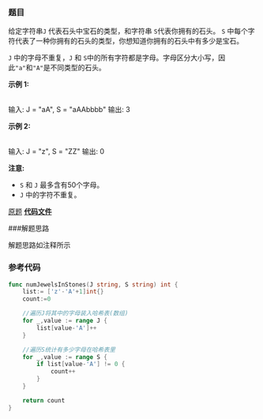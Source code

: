### 题目
 给定字符串`J` 代表石头中宝石的类型，和字符串 `S`代表你拥有的石头。 `S`
中每个字符代表了一种你拥有的石头的类型，你想知道你拥有的石头中有多少是宝石。

`J` 中的字母不重复，`J` 和 `S`中的所有字符都是字母。字母区分大小写，因此`"a"`和`"A"`是不同类型的石头。

**示例 1:**


​    
    输入: J = "aA", S = "aAAbbbb"
    输出: 3


**示例 2:**


​    
    输入: J = "z", S = "ZZ"
    输出: 0


**注意:**

  * `S` 和 `J` 最多含有50个字母。
  *  `J` 中的字符不重复。

[原题](https://leetcode-cn.com/problems/jewels-and-stones/)    **[代码文件](https://github.com/LZH139/leetcode_Go/blob/master/src/HashTable/simple/JewelsAndStones/JewelsAndStones.go)**

###解题思路

解题思路如注释所示

### 参考代码

```go
func numJewelsInStones(J string, S string) int {
	list:= ['z'-'A'+1]int{}
	count:=0

	//遍历J将其中的字母装入哈希表(数组)
	for _,value := range J {
		list[value-'A']++
	}

	//遍历S统计有多少字母在哈希表里
	for _,value := range S {
		if list[value-'A'] != 0 {
			count++
		}
	}

	return count
}
```



